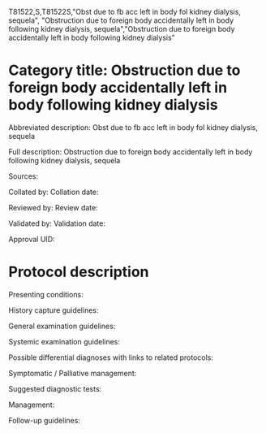 T81522,S,T81522S,"Obst due to fb acc left in body fol kidney dialysis, sequela", "Obstruction due to foreign body accidentally left in body following kidney dialysis, sequela","Obstruction due to foreign body accidentally left in body following kidney dialysis"
# Category title: Obstruction due to foreign body accidentally left in body following kidney dialysis

Abbreviated description: Obst due to fb acc left in body fol kidney dialysis, sequela

Full description: Obstruction due to foreign body accidentally left in body following kidney dialysis, sequela

Sources:

Collated by:
Collation date:

Reviewed by:
Review date:

Validated by:
Validation date:

Approval UID:

# Protocol description

Presenting conditions:

History capture guidelines:

General examination guidelines:

Systemic examination guidelines:

Possible differential diagnoses with links to related protocols:

Symptomatic / Palliative management:

Suggested diagnostic tests:

Management:

Follow-up guidelines:

